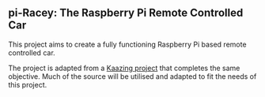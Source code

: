 pi-Racey: The Raspberry Pi Remote Controlled Car
-------------------------------------------------

This project aims to create a fully functioning Raspberry Pi based remote controlled car.

The project is adapted from a [Kaazing project](http://blog.kaazing.com/2013/04/01/remote-controlling-a-car-over-the-web-ingredients-smartphone-websocket-and-raspberry-pi/) that completes the same objective. Much of the source will be utilised and adapted to fit the needs of this project.


